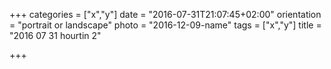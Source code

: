 +++
categories = ["x","y"]
date = "2016-07-31T21:07:45+02:00"
orientation = "portrait or landscape"
photo = "2016-12-09-name"
tags = ["x","y"]
title = "2016 07 31 hourtin 2"

+++

